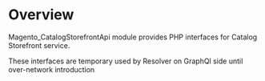 # Overview

Magento_CatalogStorefrontApi module provides PHP interfaces for Catalog Storefront service.

These interfaces are temporary used by Resolver on GraphQl side until over-network introduction